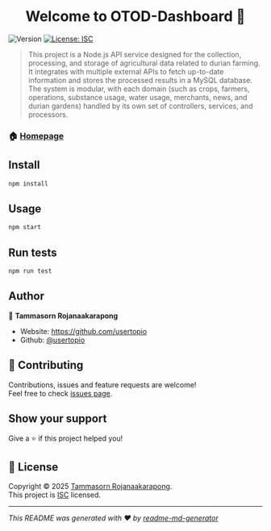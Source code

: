 <h1 align="center">Welcome to OTOD-Dashboard 👋</h1>
<p>
  <img alt="Version" src="https://img.shields.io/badge/version-2.0.0-blue.svg?cacheSeconds=2592000" />
  <a href="https://opensource.org/licenses/ISC" target="_blank">
    <img alt="License: ISC" src="https://img.shields.io/badge/License-ISC-yellow.svg" />
  </a>
</p>

> This project is a Node.js API service designed for the collection, processing, and storage of agricultural data related to durian farming. It integrates with multiple external APIs to fetch up-to-date information and stores the processed results in a MySQL database. The system is modular, with each domain (such as crops, farmers, operations, substance usage, water usage, merchants, news, and durian gardens) handled by its own set of controllers, services, and processors.

### 🏠 [Homepage](https://github.com/usertopio/otod-durian-lab1)

## Install

```sh
npm install
```

## Usage

```sh
npm start
```

## Run tests

```sh
npm run test
```

## Author

👤 **Tammasorn Rojanaakarapong**

* Website: https://github.com/usertopio
* Github: [@usertopio](https://github.com/usertopio)

## 🤝 Contributing

Contributions, issues and feature requests are welcome!<br />Feel free to check [issues page](https://github.com/usertopio/otod-durian-lab1/issues). 

## Show your support

Give a ⭐️ if this project helped you!

## 📝 License

Copyright © 2025 [Tammasorn Rojanaakarapong](https://github.com/usertopio).<br />
This project is [ISC](https://opensource.org/licenses/ISC) licensed.

***
_This README was generated with ❤️ by [readme-md-generator](https://github.com/kefranabg/readme-md-generator)_